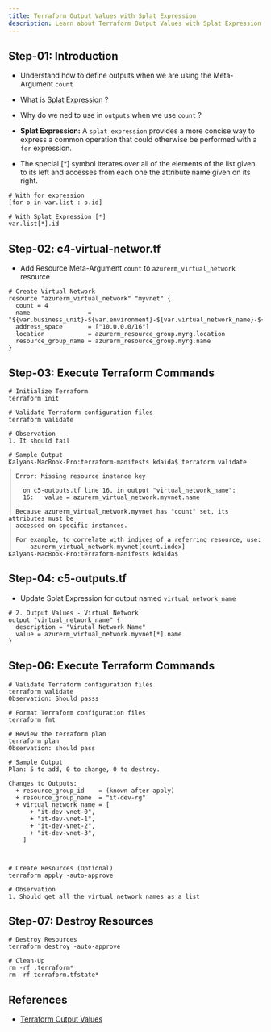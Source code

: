 ```yaml
---
title: Terraform Output Values with Splat Expression
description: Learn about Terraform Output Values with Splat Expression
---
```


## Step-01: Introduction
- Understand how to define outputs when we are using the Meta-Argument `count`
- What is [Splat Expression](https://www.terraform.io/docs/language/expressions/splat.html) ?
- Why do we ned to use in `outputs` when we use `count` ?

- **Splat Expression:** A `splat expression` provides a more concise way to express a common operation that could otherwise be performed with a `for` expression.
- The special [*] symbol iterates over all of the elements of the list given to its left and accesses from each one the attribute name given on its right. 
```t
# With for expression
[for o in var.list : o.id]

# With Splat Expression [*]
var.list[*].id
```

## Step-02: c4-virtual-networ.tf
- Add Resource Meta-Argument `count` to `azurerm_virtual_network` resource
```t
# Create Virtual Network
resource "azurerm_virtual_network" "myvnet" {
  count = 4
  name                = "${var.business_unit}-${var.environment}-${var.virtual_network_name}-${count.index}"
  address_space       = ["10.0.0.0/16"]
  location            = azurerm_resource_group.myrg.location
  resource_group_name = azurerm_resource_group.myrg.name
}
```

## Step-03: Execute Terraform Commands
```t
# Initialize Terraform
terraform init

# Validate Terraform configuration files
terraform validate

# Observation
1. It should fail

# Sample Output
Kalyans-MacBook-Pro:terraform-manifests kdaida$ terraform validate
╷
│ Error: Missing resource instance key
│ 
│   on c5-outputs.tf line 16, in output "virtual_network_name":
│   16:   value = azurerm_virtual_network.myvnet.name 
│ 
│ Because azurerm_virtual_network.myvnet has "count" set, its attributes must be
│ accessed on specific instances.
│ 
│ For example, to correlate with indices of a referring resource, use:
│     azurerm_virtual_network.myvnet[count.index]
Kalyans-MacBook-Pro:terraform-manifests kdaida$ 

```

## Step-04: c5-outputs.tf
- Update Splat Expression for output named `virtual_network_name`
```t
# 2. Output Values - Virtual Network
output "virtual_network_name" {
  description = "Virutal Network Name"
  value = azurerm_virtual_network.myvnet[*].name 
}
```

## Step-06: Execute Terraform Commands
```t
# Validate Terraform configuration files
terraform validate
Observation: Should passs

# Format Terraform configuration files
terraform fmt

# Review the terraform plan
terraform plan 
Observation: should pass

# Sample Output
Plan: 5 to add, 0 to change, 0 to destroy.

Changes to Outputs:
  + resource_group_id    = (known after apply)
  + resource_group_name  = "it-dev-rg"
  + virtual_network_name = [
      + "it-dev-vnet-0",
      + "it-dev-vnet-1",
      + "it-dev-vnet-2",
      + "it-dev-vnet-3",
    ]



# Create Resources (Optional)
terraform apply -auto-approve

# Observation
1. Should get all the virtual network names as a list
```

## Step-07: Destroy Resources
```t
# Destroy Resources
terraform destroy -auto-approve

# Clean-Up
rm -rf .terraform*
rm -rf terraform.tfstate*
```


## References
- [Terraform Output Values](https://www.terraform.io/docs/language/values/outputs.html)